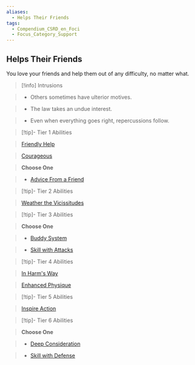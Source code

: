 ```yaml
---
aliases:
  - Helps Their Friends
tags:
  - Compendium_CSRD_en_Foci
  - Focus_Category_Support
---
```

  
    
## Helps Their Friends    
You love your friends and help them out of any difficulty, no matter what.    
  
>[!info] Intrusions    
>- Others sometimes have ulterior motives.    
>- The law takes an undue interest.    
>- Even when everything goes right, repercussions follow.    
  
  
>[!tip]- Tier 1 Abilities    
> [Friendly Help](Friendly-Help.md)    
> [Courageous](Courageous.md)    
> **Choose One**    
>- [Advice From a Friend](Advice-From-a-Friend.md)    
  
  
>[!tip]- Tier 2 Abilities    
> [Weather the Vicissitudes](Weather-the-Vicissitudes.md)    
  
  
>[!tip]- Tier 3 Abilities    
> **Choose One**    
>- [Buddy System](Buddy-System.md)    
>- [Skill with Attacks](Skill-With-Attacks.md)    
  
  
>[!tip]- Tier 4 Abilities    
> [In Harm's Way](In-Harm's-Way.md)    
> [Enhanced Physique](Enhanced-Physique.md)    
  
  
>[!tip]- Tier 5 Abilities    
> [Inspire Action](Inspire-Action.md)    
  
  
>[!tip]- Tier 6 Abilities    
> **Choose One**    
>- [Deep Consideration](Deep-Consideration.md)    
>- [Skill with Defense](Skill-With-Defense.md)